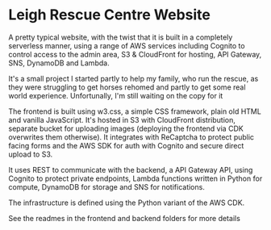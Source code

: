 # Leigh Rescue Centre Website
A pretty typical website, with the twist that it is built in a completely serverless manner, using a range of AWS 
services including Cognito to control access to the admin area, S3 & CloudFront for hosting, API Gateway, SNS, 
DynamoDB and Lambda. 

It's a small project I started partly to help my family, who run the rescue, as they were struggling to get horses 
rehomed and partly to get some real world experience. Unfortunally, I'm still waiting on the copy for it

The frontend is built using w3.css, a simple CSS framework, plain old HTML and vanilla JavaScript. It's hosted 
in S3 with CloudFront distribution, separate bucket for uploading images (deploying the frontend via CDK 
overwrites them otherwise). It integrates with ReCaptcha to protect public facing forms and the AWS SDK for auth 
with Cognito and secure direct upload to S3.

It uses REST to communicate with the backend, a API Gateway API, using Cognito to protect private endpoints, Lambda 
functions written in Python for compute, DynamoDB for storage and SNS for notifications. 

The infrastructure is defined using the Python variant of the AWS CDK.

See the readmes in the frontend and backend folders for more details
